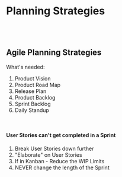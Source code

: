 # Planning Strategies

<br><br>

## Agile Planning Strategies

What's needed:

1. Product Vision
2. Product Road Map
3. Release Plan
4. Product Backlog
5. Sprint Backlog
6. Daily Standup

<br>

#### User Stories can't get completed in a Sprint

1. Break User Stories down further
1. "Elaborate" on User Stories
1. If in Kanban - Reduce the WIP Limits
1. NEVER change the length of the Sprint

